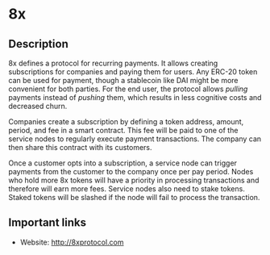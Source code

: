 # 8x

## Description

8x defines a protocol for recurring payments. It allows creating subscriptions for companies and paying them for users. Any ERC-20 token can be used for payment, though a stablecoin like DAI might be more convenient for both parties. For the end user, the protocol allows *pulling* payments instead of *pushing* them, which results in less cognitive costs and decreased churn.

Companies create a subscription by defining a token address, amount, period, and fee in a smart contract. This fee will be paid to one of the service nodes to regularly execute payment transactions. The company can then share this contract with its customers.

Once a customer opts into a subscription, a service node can trigger payments from the customer to the company once per pay period. Nodes who hold more 8x tokens will have a priority in processing transactions and therefore will earn more fees. Service nodes also need to stake tokens. Staked tokens will be slashed if the node will fail to process the transaction.

## Important links

* Website: http://8xprotocol.com
